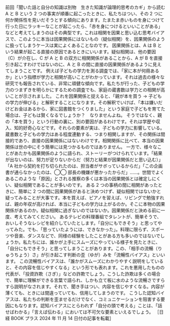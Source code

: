 ###

前回「聞いた話と自分の知識は別物　生きた知識が論理的思考のカギ」から読む
A と B という 2 つの事実が順番に起こったときに、私たちはつい、その 2 つに何か関係性を見いだそうとする傾向にあります。たまたま赤いものを身につけて行った日にラッキーなことが起こったら、「赤を身につけるといいことがある」などと考えてしまうのはその典型です。これは相関を因果と思い込む思考バイアスで、このように本当は因果関係にはないもの（疑似相関）を、因果関係のように扱ってしまうケースは実によくあることなのです。
因果関係とは、A は B という結果が起こる直接の原因であるときにいいます。疑似相関は、他の要因（C）が介在し、C が A と B の双方に相関関係があることから、A が B を直接引き起こすわけではないのに、A と B の間に直接の因果関係があるように見えてしまうことです。
例えば子どもの学力を測る調査では、「家に本が何冊あるか」という指標が学力と相関が高いことがわかっています。それは過去の様々な研究でも報告されている、非常に頑健な傾向です。私たちが行った、子どもの学力のつまずきを明らかにするための調査でも、家庭の蔵書数は学力との相関が高いことが示されました。
これを因果関係と捉えると、「親が本を買う → 子どもの学力が伸びる」と解釈することになります。その解釈でいけば、「本は嫌いだけどお金はあるから、家に図書館をつくりました」という家庭で子どもを育てた場合は、子どもは賢くなるでしょうか？　なりませんよね。
そうではなく、親の「本を買う」という行動の裏に、別の要因があるわけです。それは学歴や収入、知的好奇心などです。それらの要素が実は、子どもの学力に影響している。蔵書数と子どもの学力はある程度連動する、つまり相関しますが、その関係は間接的であり、直接の因果関係にはないわけです。相関関係に比べて、本当の因果関係は世の中にそう簡単には見つかるものではありません。
一方で、様々なことがあたかも因果関係のように語られ、ストーリーがつけられています。「結果が出ないのは、努力が足りないからだ（努力と結果が因果関係だと思い込む）」「A 社から契約を打ち切られたのは、担当者がサボっているからだ」「この企画書が通らなかったのは、◯◯ 部長の機嫌が悪かったからだ」……。世間でよくあるこのような「原因」とされる推察の多くは本当の因果関係とは確定しにくい、疑似相関であることが多いのです。
ある 2 つの事柄の間に相関があったときに、簡単に 2 つの間に因果関係があると決めつけず、疑似相関ではないかと疑ってみることが大事です。本を買えば、ピアノを習えば、リビングで勉強すれば、親の年収が高ければ、本当に子どもの学力は上がるのか。そこに本物の因果関係があるのか。疑似相関に過ぎないのではないか。因果関係だと決める前に一度、考えてみてください。
あるテレビの料理番組でタレントが、簡単そうで、おいしそうなレシピを紹介していたとします。「自分にもできそう」と思ってやってみた。でも、「思っていたようには、できなかった」。料理に限らず、スポーツや音楽、ダンスなどで、同様の経験をしたことがある方も多いのではないでしょうか。私たちには、誰かが上手にスムーズにやっている様子を見たときに、「自分にもできそう」と思ってしまうことがあります。この、「相手の流暢（りゅうちょう）さ」が引き起こす判断の歪（ゆが）みを「流暢性バイアス」といいます。
この流暢性バイアスは、「誰かがスムーズにわかりやすく説明をしていると、その内容を信じやすくなる」という形でも表れます。これを悪用したものの代表が、「投資詐欺（さぎ）」などの詐欺でしょう。こうした詐欺は多くの場合で、簡単に理解ができる言葉で語られ、しかも立て板に水のような流暢さですらすら説明がなされます。それで、聞き手はつい、内容を信じやすくなる。内容が薄くても、ときには間違っていても、信用してしまうのです。
こうした認知バイアスは、私たちの判断を歪ませるだけでなく、コミュニケーションを阻害する要因にもなります。認知バイアスにとらわれず「自分の頭で考える」ことは、「話せばわかる」「言えば伝わる」においては不可欠な要素といえるでしょう。
［日経 BOOK プラス 2024 年 11 月 14 日付の記事を転載］
